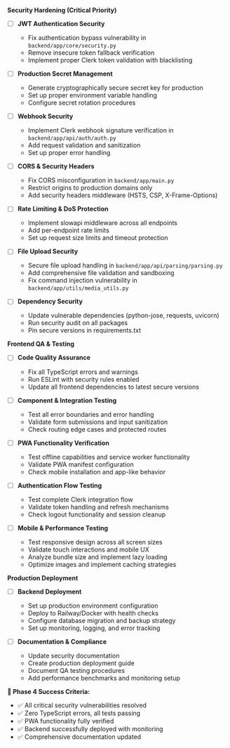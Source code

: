 **Security Hardening (Critical Priority)**

- [ ] **JWT Authentication Security**

  - Fix authentication bypass vulnerability in `backend/app/core/security.py`
  - Remove insecure token fallback verification
  - Implement proper Clerk token validation with blacklisting

- [ ] **Production Secret Management**

  - Generate cryptographically secure secret key for production
  - Set up proper environment variable handling
  - Configure secret rotation procedures

- [ ] **Webhook Security**

  - Implement Clerk webhook signature verification in `backend/app/api/auth/auth.py`
  - Add request validation and sanitization
  - Set up proper error handling

- [ ] **CORS & Security Headers**

  - Fix CORS misconfiguration in `backend/app/main.py`
  - Restrict origins to production domains only
  - Add security headers middleware (HSTS, CSP, X-Frame-Options)

- [ ] **Rate Limiting & DoS Protection**

  - Implement slowapi middleware across all endpoints
  - Add per-endpoint rate limits
  - Set up request size limits and timeout protection

- [ ] **File Upload Security**

  - Secure file upload handling in `backend/app/api/parsing/parsing.py`
  - Add comprehensive file validation and sandboxing
  - Fix command injection vulnerability in `backend/app/utils/media_utils.py`

- [ ] **Dependency Security**
  - Update vulnerable dependencies (python-jose, requests, uvicorn)
  - Run security audit on all packages
  - Pin secure versions in requirements.txt

**Frontend QA & Testing**

- [ ] **Code Quality Assurance**

  - Fix all TypeScript errors and warnings
  - Run ESLint with security rules enabled
  - Update all frontend dependencies to latest secure versions

- [ ] **Component & Integration Testing**

  - Test all error boundaries and error handling
  - Validate form submissions and input sanitization
  - Check routing edge cases and protected routes

- [ ] **PWA Functionality Verification**

  - Test offline capabilities and service worker functionality
  - Validate PWA manifest configuration
  - Check mobile installation and app-like behavior

- [ ] **Authentication Flow Testing**

  - Test complete Clerk integration flow
  - Validate token handling and refresh mechanisms
  - Check logout functionality and session cleanup

- [ ] **Mobile & Performance Testing**
  - Test responsive design across all screen sizes
  - Validate touch interactions and mobile UX
  - Analyze bundle size and implement lazy loading
  - Optimize images and implement caching strategies

**Production Deployment**

- [ ] **Backend Deployment**

  - Set up production environment configuration
  - Deploy to Railway/Docker with health checks
  - Configure database migration and backup strategy
  - Set up monitoring, logging, and error tracking

- [ ] **Documentation & Compliance**
  - Update security documentation
  - Create production deployment guide
  - Document QA testing procedures
  - Add performance benchmarks and monitoring setup

**🎯 Phase 4 Success Criteria:**

- ✅ All critical security vulnerabilities resolved
- ✅ Zero TypeScript errors, all tests passing
- ✅ PWA functionality fully verified
- ✅ Backend successfully deployed with monitoring
- ✅ Comprehensive documentation updated
